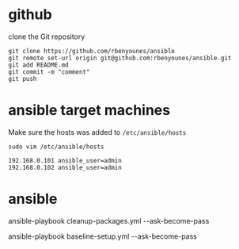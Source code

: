 # github

clone the Git repository
```
git clone https://github.com/rbenyounes/ansible
git remote set-url origin git@github.com:rbenyounes/ansible.git
git add README.md
git commit -m "comment"
git push
```

# ansible target machines

Make sure the hosts was added to `/etc/ansible/hosts`
```
sudo vim /etc/ansible/hosts
```

```
192.168.0.101 ansible_user=admin
192.168.0.102 ansible_user=admin
```

# ansible


ansible-playbook cleanup-packages.yml --ask-become-pass

ansible-playbook baseline-setup.yml --ask-become-pass
